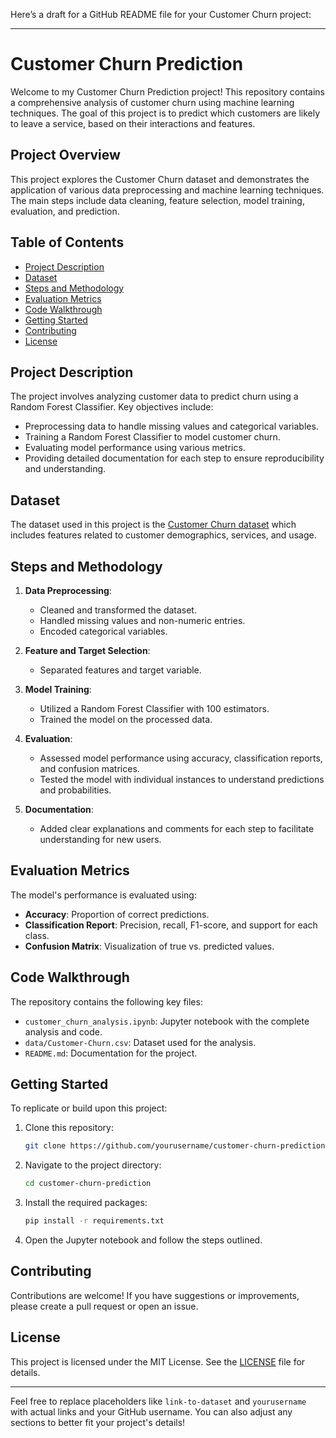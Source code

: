Here’s a draft for a GitHub README file for your Customer Churn project:

---

# Customer Churn Prediction

Welcome to my Customer Churn Prediction project! This repository contains a comprehensive analysis of customer churn using machine learning techniques. The goal of this project is to predict which customers are likely to leave a service, based on their interactions and features.

## Project Overview

This project explores the Customer Churn dataset and demonstrates the application of various data preprocessing and machine learning techniques. The main steps include data cleaning, feature selection, model training, evaluation, and prediction.

## Table of Contents

- [Project Description](#project-description)
- [Dataset](#dataset)
- [Steps and Methodology](#steps-and-methodology)
- [Evaluation Metrics](#evaluation-metrics)
- [Code Walkthrough](#code-walkthrough)
- [Getting Started](#getting-started)
- [Contributing](#contributing)
- [License](#license)

## Project Description

The project involves analyzing customer data to predict churn using a Random Forest Classifier. Key objectives include:
- Preprocessing data to handle missing values and categorical variables.
- Training a Random Forest Classifier to model customer churn.
- Evaluating model performance using various metrics.
- Providing detailed documentation for each step to ensure reproducibility and understanding.

## Dataset

The dataset used in this project is the [Customer Churn dataset](link-to-dataset) which includes features related to customer demographics, services, and usage. 

## Steps and Methodology

1. **Data Preprocessing**:
   - Cleaned and transformed the dataset.
   - Handled missing values and non-numeric entries.
   - Encoded categorical variables.

2. **Feature and Target Selection**:
   - Separated features and target variable.

3. **Model Training**:
   - Utilized a Random Forest Classifier with 100 estimators.
   - Trained the model on the processed data.

4. **Evaluation**:
   - Assessed model performance using accuracy, classification reports, and confusion matrices.
   - Tested the model with individual instances to understand predictions and probabilities.

5. **Documentation**:
   - Added clear explanations and comments for each step to facilitate understanding for new users.

## Evaluation Metrics

The model's performance is evaluated using:
- **Accuracy**: Proportion of correct predictions.
- **Classification Report**: Precision, recall, F1-score, and support for each class.
- **Confusion Matrix**: Visualization of true vs. predicted values.

## Code Walkthrough

The repository contains the following key files:
- `customer_churn_analysis.ipynb`: Jupyter notebook with the complete analysis and code.
- `data/Customer-Churn.csv`: Dataset used for the analysis.
- `README.md`: Documentation for the project.

## Getting Started

To replicate or build upon this project:
1. Clone this repository:
   ```bash
   git clone https://github.com/yourusername/customer-churn-prediction.git
   ```
2. Navigate to the project directory:
   ```bash
   cd customer-churn-prediction
   ```
3. Install the required packages:
   ```bash
   pip install -r requirements.txt
   ```
4. Open the Jupyter notebook and follow the steps outlined.

## Contributing

Contributions are welcome! If you have suggestions or improvements, please create a pull request or open an issue.

## License

This project is licensed under the MIT License. See the [LICENSE](LICENSE) file for details.

---

Feel free to replace placeholders like `link-to-dataset` and `yourusername` with actual links and your GitHub username. You can also adjust any sections to better fit your project's details!
